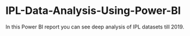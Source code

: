 # IPL-Data-Analysis-Using-Power-BI
In this Power BI report you can see deep analysis of IPL datasets till 2019.
